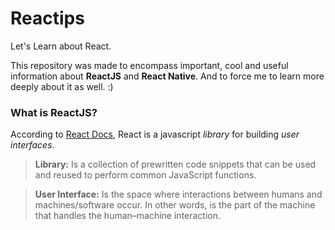 # Reactips

Let's Learn about React.

This repository was made to encompass important, cool and useful information about **ReactJS** and **React Native**. And to force me to learn more deeply about it as well. :)


### What is ReactJS?

According to [React Docs](https://reactjs.org/docs/getting-started.html), React is a javascript *library* for building *user interfaces*. 

> **Library:** Is a collection of prewritten code snippets that can be used and reused to perform common JavaScript functions.

> **User Interface:** Is the space where interactions between humans and machines/software occur. In other words, is the part of the machine that handles the human–machine interaction.
